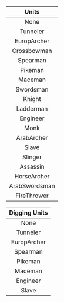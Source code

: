 | Units |
| :---: |
| None |
| Tunneler |
| EuropArcher |
| Crossbowman |
| Spearman |
| Pikeman |
| Maceman |
| Swordsman |
| Knight |
| Ladderman |
| Engineer |
| Monk |
| ArabArcher |
| Slave |
| Slinger |
| Assassin |
| HorseArcher |
| ArabSwordsman |
| FireThrower |

| Digging Units |
| :---: |
| None |
| Tunneler |
| EuropArcher |
| Spearman |
| Pikeman |
| Maceman |
| Engineer |
| Slave |